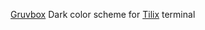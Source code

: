 [Gruvbox](https://github.com/morhetz/gruvbox) Dark color scheme for [Tilix](https://gnunn1.github.io/tilix-web/) terminal
